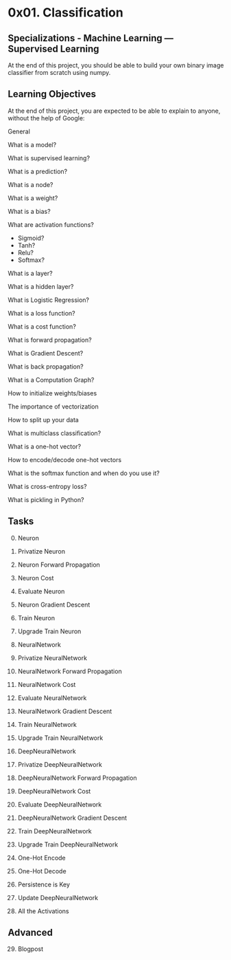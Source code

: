 # 0x01. Classification
## Specializations - Machine Learning ― Supervised Learning

At the end of this project, you should be able to build your own binary image classifier from scratch using numpy.

## Learning Objectives

At the end of this project, you are expected to be able to explain to anyone, without the help of Google:


General

What is a model?

What is supervised learning?

What is a prediction?

What is a node?

What is a weight?

What is a bias?

What are activation functions?

* Sigmoid?
* Tanh?
* Relu?
* Softmax?

What is a layer?

What is a hidden layer?

What is Logistic Regression?

What is a loss function?

What is a cost function?

What is forward propagation?

What is Gradient Descent?

What is back propagation?

What is a Computation Graph?

How to initialize weights/biases

The importance of vectorization

How to split up your data

What is multiclass classification?

What is a one-hot vector?

How to encode/decode one-hot vectors

What is the softmax function and when do you use it?

What is cross-entropy loss?

What is pickling in Python?

## Tasks

0. Neuron

1. Privatize Neuron

2. Neuron Forward Propagation

3. Neuron Cost

4. Evaluate Neuron

5. Neuron Gradient Descent

6. Train Neuron

7. Upgrade Train Neuron

8. NeuralNetwork

9. Privatize NeuralNetwork

10. NeuralNetwork Forward Propagation

11. NeuralNetwork Cost

12. Evaluate NeuralNetwork

13. NeuralNetwork Gradient Descent

14. Train NeuralNetwork

15. Upgrade Train NeuralNetwork

16. DeepNeuralNetwork

17. Privatize DeepNeuralNetwork

18. DeepNeuralNetwork Forward Propagation

19. DeepNeuralNetwork Cost

20. Evaluate DeepNeuralNetwork

21. DeepNeuralNetwork Gradient Descent

22. Train DeepNeuralNetwork

23. Upgrade Train DeepNeuralNetwork

24. One-Hot Encode

25. One-Hot Decode

26. Persistence is Key

27. Update DeepNeuralNetwork

28. All the Activations

## Advanced

29. Blogpost
